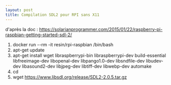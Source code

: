 ```yaml
--- 
layout: post
title: Compilation SDL2 pour RPI sans X11
--- 
```


d'après la doc : <https://solarianprogrammer.com/2015/01/22/raspberry-pi-raspbian-getting-started-sdl-2/>

1. docker run --rm -it resin/rpi-raspbian /bin/bash
2. apt-get update
3. apt-get install wget libraspberrypi-bin libraspberrypi-dev build-essential libfreeimage-dev libopenal-dev libpango1.0-dev libsndfile-dev libudev-dev libasound2-dev libjpeg-dev libtiff-dev libwebp-dev automake
4. cd
5. wget https://www.libsdl.org/release/SDL2-2.0.5.tar.gz



